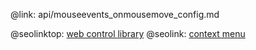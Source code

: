 @link: api/mouseevents_onmousemove_config.md

@seolinktop: [web control library](https://webix.com)
@seolink: [context menu](https://webix.com/widget/contextmenu/)